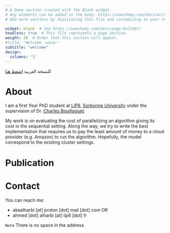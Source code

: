 ```yaml
---
# A Demo section created with the Blank widget.
# Any elements can be added in the body: https://wowchemy.com/docs/writing-markdown-latex/
# Add more sections by duplicating this file and customizing to your requirements.

widget: blank  # See https://wowchemy.com/docs/page-builder/
headless: true  # This file represents a page section.
weight: 20  # Order that this section will appear.
#title: "Welcome :wave:"
subtitle: "welcome"
design:
  columns: '1'
---
```


للنسخة العربية [اضغط هنا](https://akaalharbi.github.io/ar/)

# About

I am a first Year PhD student at [LiP6](https://lip6.fr), [Sorbonne University](https://sciences.sorbonne-universite.fr/) under the supervision of Dr. [Charles Bouillaguet](https://lip6.fr/Charles.Bouillaguet/).

My work is on evaluating the cost of parallelizing an algorithm giving its cost in the sequential setting. Along the way, we try to write the best implementation that requires us to pay the least amount of money to a cloud provider (e.g. Amazon) to run the algorithm. Hopefully, the model correspond to the existing cluster settings.

# Publication

# Contact
You can reach me:
- akaalharbi [at] proton [dot] mail [dot] com
OR
- ahmed [dot] alharbi [at] lip6 [dot] fr

`Note` There is no space in the address.

